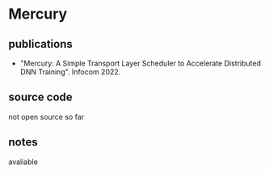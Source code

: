 # Mercury
## publications
- "Mercury: A Simple Transport Layer Scheduler to Accelerate Distributed DNN Training". Infocom 2022.
## source code
not open source so far
## notes
avaliable
